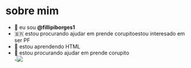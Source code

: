  # sobre mim 
- 👋 eu sou **@fillipiborges1**     
- 🇧🇷 estou procurando ajudar em prende corupitoestou interesado em ser PF        
- 👋 estou aprendendo HTML           
- 💞️ estou procurando ajudar em prende corupito            
-![](https://img.shields.io/badge/Screatch-4D97FF?style=for-the-badge&logo=Scratch&logoColor=write) 

